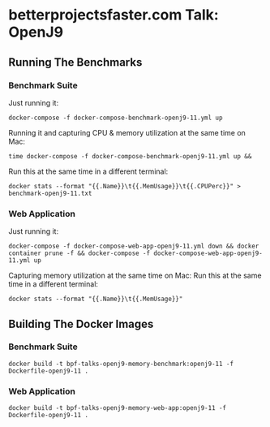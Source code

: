 # betterprojectsfaster.com Talk: OpenJ9

## Running The Benchmarks
### Benchmark Suite

Just running it:

````
docker-compose -f docker-compose-benchmark-openj9-11.yml up
````

Running it and capturing CPU & memory utilization at the same time on Mac:

````
time docker-compose -f docker-compose-benchmark-openj9-11.yml up && 
````

Run this at the same time in a different terminal:

````
docker stats --format "{{.Name}}\t{{.MemUsage}}\t{{.CPUPerc}}" > benchmark-openj9-11.txt
````

### Web Application

Just running it:

````
docker-compose -f docker-compose-web-app-openj9-11.yml down && docker container prune -f && docker-compose -f docker-compose-web-app-openj9-11.yml up
````

Capturing memory utilization at the same time on Mac: Run this at the same time in a different terminal:

````
docker stats --format "{{.Name}}\t{{.MemUsage}}"
````


## Building The Docker Images
### Benchmark Suite

````
docker build -t bpf-talks-openj9-memory-benchmark:openj9-11 -f Dockerfile-openj9-11 .
````

### Web Application

````
docker build -t bpf-talks-openj9-memory-web-app:openj9-11 -f Dockerfile-openj9-11 .
````

